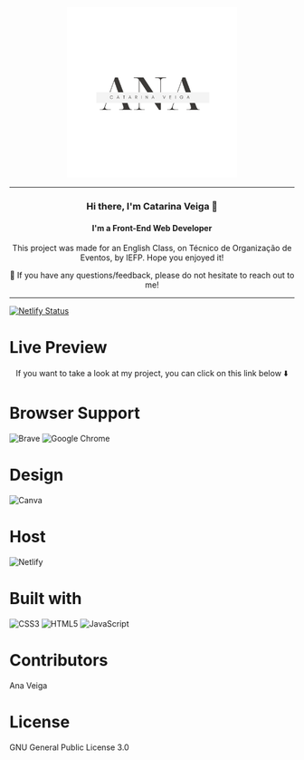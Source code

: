 <p align="center">
<img src="./assets/Logotipo Nome Minimalista.png" alt="my banner" width="300" height="300">
</p>
<hr>
<h3 align="center">
Hi there, I'm Catarina Veiga 👋
</h3>
<h4 align="center">I'm a Front-End Web Developer</h4>
<p align="center">This project was made for an English Class, on Técnico de Organização de Eventos, by IEFP. Hope you enjoyed it!</p>

<p align="center">💬 If you have any questions/feedback, please do not hesitate to reach out to me!</p>
<hr>

[![Netlify Status](https://api.netlify.com/api/v1/badges/a7020441-7364-42f2-85d6-03836fac6798/deploy-status)](https://app.netlify.com/sites/anacatarinaveigaevents/deploys)

# Live Preview 

<p align="center">If you want to take a look at my project, you can click on this link below ⬇️ </p>

# Browser Support
 ![Brave](https://img.shields.io/badge/Brave-FB542B?style=for-the-badge&logo=Brave&logoColor=white)  ![Google Chrome](https://img.shields.io/badge/Google%20Chrome-4285F4?style=for-the-badge&logo=GoogleChrome&logoColor=white) 

# Design
![Canva](https://img.shields.io/badge/Canva-%2300C4CC.svg?style=for-the-badge&logo=Canva&logoColor=white)

# Host
![Netlify](https://img.shields.io/badge/netlify-%23000000.svg?style=for-the-badge&logo=netlify&logoColor=#00C7B7)

# Built with
![CSS3](https://img.shields.io/badge/css3-%231572B6.svg?style=for-the-badge&logo=css3&logoColor=white) ![HTML5](https://img.shields.io/badge/html5-%23E34F26.svg?style=for-the-badge&logo=html5&logoColor=white) ![JavaScript](https://img.shields.io/badge/javascript-%23323330.svg?style=for-the-badge&logo=javascript&logoColor=%23F7DF1E)

# Contributors
Ana Veiga

# License
GNU General Public License 3.0
